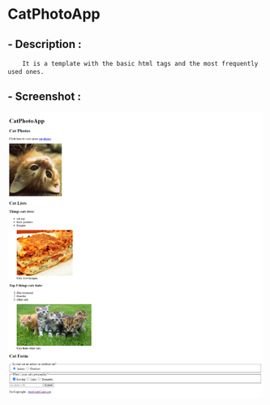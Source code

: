 # CatPhotoApp

 ## - **Description :**
		It is a template with the basic html tags and the most frequently used ones.
 ## - **Screenshot :**
![Screenshot of template](https://github.com/Sumant64/CatPhotoApp-Basic-html-Template-/blob/main/screenshot/CatPhotoApp.png)
